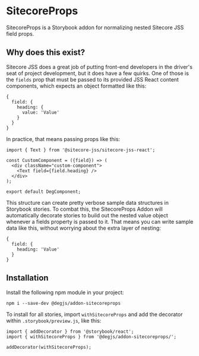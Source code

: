 # SitecoreProps
SitecoreProps is a Storybook addon for normalizing nested Sitecore JSS field props.

## Why does this exist?
Sitecore JSS does a great job of putting front-end developers in the driver's seat of project development, but it does have a few quirks. One of those is the `fields` prop that must be passed to its provided JSS React content components, which expects an object formatted like this:

```
{
  field: {
    heading: {
      value: 'Value'
    }
  }
}
```

In practice, that means passing props like this:

```
import { Text } from '@sitecore-jss/sitecore-jss-react';

const CustomComponent = ({field}) => (
  <div className="custom-component">
    <Text field={field.heading} />
  </div>
);

export default DegComponent;
```

This structure can create pretty verbose sample data structures in Storybook stories. To combat this, the SitecoreProps Addon will automatically decorate stories to build out the nested value object whenever a fields property is passed to it. That means you can write sample data like this, without worrying about the extra layer of nesting:

```
{
  field: {
    heading: 'Value'
  }
}
```

## Installation
Install the following npm module in your project:

```
npm i --save-dev @degjs/addon-sitecoreprops
```

To install for all stories, import `withSitecoreProps` and add the decorator within `.storybook/preview.js`, like this:

```
import { addDecorator } from '@storybook/react';
import { withSitecoreProps } from '@degjs/addon-sitecoreprops/';

addDecorator(withSitecoreProps);
```